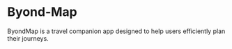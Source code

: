 # Byond-Map
ByondMap is a travel companion app designed to help users efficiently plan their journeys.

